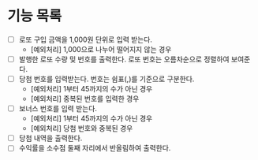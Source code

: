 # 기능 목록

- [ ] 로또 구입 금액을 1,000원 단위로 입력 받는다.
  - [예외처리] 1,000으로 나누어 떨어지지 않는 경우
- [ ] 발행한 로또 수량 및 번호를 출력한다. 로또 번호는 오름차순으로 정렬하여 보여준다.
- [ ] 당첨 번호를 입력받는다. 번호는 쉼표(,)를 기준으로 구분한다.
  - [예외처리] 1부터 45까지의 수가 아닌 경우
  - [예외처리] 중복된 번호를 입력한 경우
- [ ] 보너스 번호를 입력 받는다.
  - [예외처리] 1부터 45까지의 수가 아닌 경우
  - [예외처리] 당첨 번호와 중복된 경우
- [ ] 당첨 내역을 출력한다.
- [ ] 수익률을 소수점 둘째 자리에서 반올림하여 출력한다.
